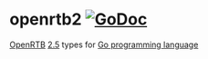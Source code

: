 # openrtb2 [![GoDoc](https://godoc.org/github.com/mxmCherry/openrtb/openrtb2?status.svg)](https://pkg.go.dev/github.com/Relentlo/openrtb/v19/openrtb2)

[OpenRTB](https://iabtechlab.com/standards/openrtb/) [2.5](https://iabtechlab.com/wp-content/uploads/2016/07/OpenRTB-API-Specification-Version-2-5-FINAL.pdf) types for [Go programming language](https://golang.org/)
